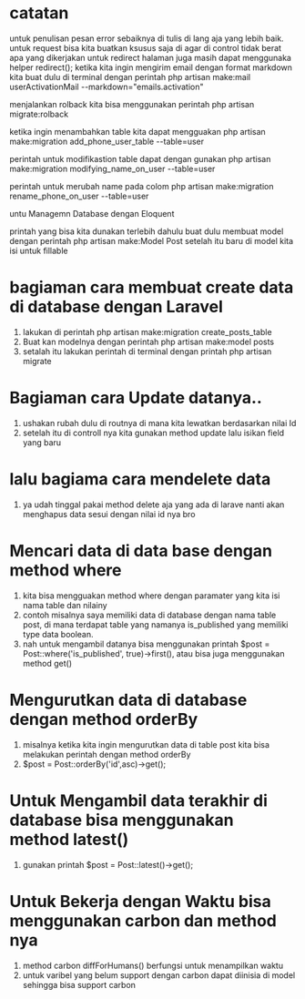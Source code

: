 # catatan
untuk penulisan pesan error sebaiknya di tulis di lang aja yang lebih baik.
untuk request bisa kita buatkan ksusus saja di agar di control tidak berat apa yang dikerjakan
untuk redirect halaman juga masih dapat menggunaka  helper redirect();
ketika kita ingin mengirim email dengan format markdown kita buat dulu di terminal dengan perintah
php artisan make:mail userActivationMail --markdown="emails.activation"

menjalankan rolback kita bisa menggunakan perintah php artisan migrate:rolback

ketika ingin menambahkan table kita dapat mengguakan
php artisan make:migration add_phone_user_table --table=user

perintah untuk modifikastion table dapat dengan gunakan
php artisan make:migration modifying_name_on_user --table=user

perintah untuk merubah name pada colom
php artisan make:migration rename_phone_on_user --table=user

untu Managemn Database dengan Eloquent 

printah yang bisa kita dunakan terlebih dahulu buat dulu membuat model dengan perintah
php artisan make:Model Post
setelah itu baru di model kita isi untuk fillable

# bagiaman cara membuat create data di database dengan Laravel
 1. lakukan di perintah php artisan make:migration create_posts_table
 2. Buat kan modelnya dengan perintah php artisan make:model posts
 3. setalah itu lakukan perintah di terminal dengan printah php artisan migrate

 # Bagiaman cara Update datanya.. 
 1. ushakan rubah dulu di routnya di mana kita lewatkan berdasarkan nilai Id
 2. setelah itu di controll nya kita gunakan method update lalu isikan field yang baru
 # lalu bagiama cara mendelete data
 1. ya udah tinggal pakai method delete aja yang ada di larave nanti akan menghapus data sesui dengan nilai id nya bro

 # Mencari data di data base dengan method where
 1. kita bisa mengguakan method where dengan paramater yang kita isi nama table dan nilainy
 2. contoh misalnya saya memiliki data di database dengan nama table post, di mana terdapat table yang namanya is_published yang
 memiliki type data boolean.
 3. nah untuk mengambil datanya bisa menggunakan printah $post  = Post::where('is_published', true)->first(), atau bisa juga menggunakan method get()
 # Mengurutkan data di database dengan method orderBy
 1. misalnya ketika kita ingin mengurutkan data di table post kita bisa melakukan perintah dengan method orderBy
 2. $post = Post::orderBy('id',asc)->get();

 # Untuk Mengambil data terakhir di database bisa menggunakan method latest()
 1. gunakan printah $post = Post::latest()->get();

 # Untuk Bekerja dengan Waktu bisa menggunakan carbon dan method nya
 1. method carbon diffForHumans() berfungsi untuk menampilkan waktu
 2. untuk varibel yang belum support dengan carbon dapat diinisia di model sehingga bisa support carbon

 


 



